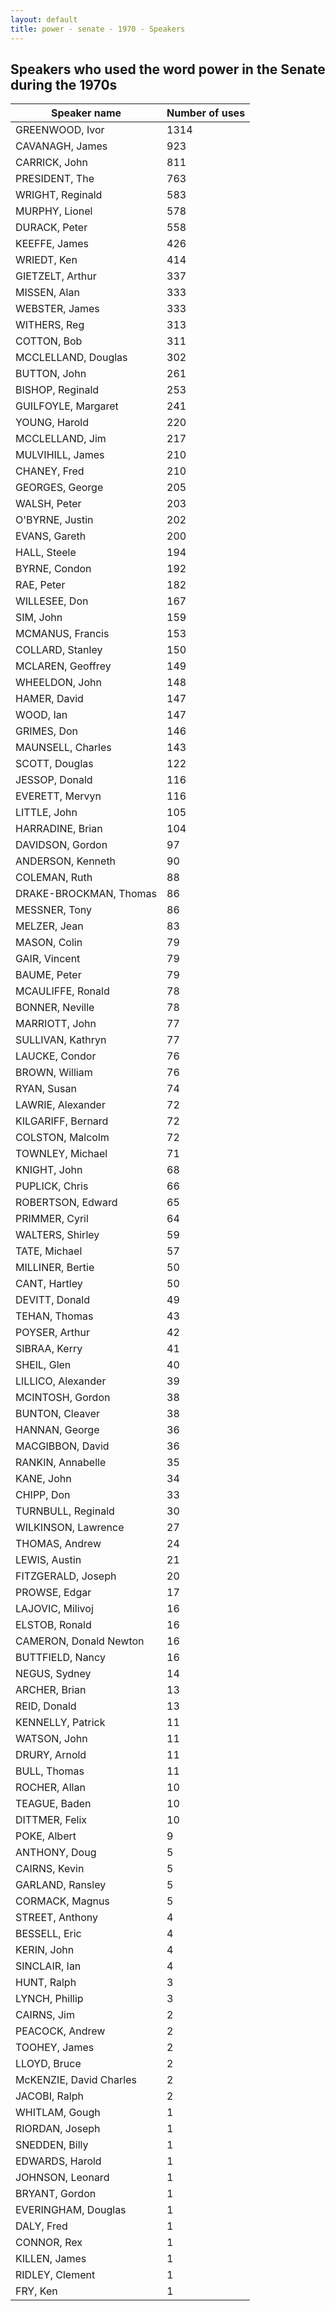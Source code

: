 ```yaml
---
layout: default
title: power - senate - 1970 - Speakers
---
```

## Speakers who used the word **power** in the Senate during the 1970s

| Speaker name | Number of uses |
|--------------|----------------|
|GREENWOOD, Ivor|1314|
|CAVANAGH, James|923|
|CARRICK, John|811|
|PRESIDENT, The|763|
|WRIGHT, Reginald|583|
|MURPHY, Lionel|578|
|DURACK, Peter|558|
|KEEFFE, James|426|
|WRIEDT, Ken|414|
|GIETZELT, Arthur|337|
|MISSEN, Alan|333|
|WEBSTER, James|333|
|WITHERS, Reg|313|
|COTTON, Bob|311|
|MCCLELLAND, Douglas|302|
|BUTTON, John|261|
|BISHOP, Reginald|253|
|GUILFOYLE, Margaret|241|
|YOUNG, Harold|220|
|MCCLELLAND, Jim|217|
|MULVIHILL, James|210|
|CHANEY, Fred|210|
|GEORGES, George|205|
|WALSH, Peter|203|
|O'BYRNE, Justin|202|
|EVANS, Gareth|200|
|HALL, Steele|194|
|BYRNE, Condon|192|
|RAE, Peter|182|
|WILLESEE, Don|167|
|SIM, John|159|
|MCMANUS, Francis|153|
|COLLARD, Stanley|150|
|MCLAREN, Geoffrey|149|
|WHEELDON, John|148|
|HAMER, David|147|
|WOOD, Ian|147|
|GRIMES, Don|146|
|MAUNSELL, Charles|143|
|SCOTT, Douglas|122|
|JESSOP, Donald|116|
|EVERETT, Mervyn|116|
|LITTLE, John|105|
|HARRADINE, Brian|104|
|DAVIDSON, Gordon|97|
|ANDERSON, Kenneth|90|
|COLEMAN, Ruth|88|
|DRAKE-BROCKMAN, Thomas|86|
|MESSNER, Tony|86|
|MELZER, Jean|83|
|MASON, Colin|79|
|GAIR, Vincent|79|
|BAUME, Peter|79|
|MCAULIFFE, Ronald|78|
|BONNER, Neville|78|
|MARRIOTT, John|77|
|SULLIVAN, Kathryn|77|
|LAUCKE, Condor|76|
|BROWN, William|76|
|RYAN, Susan|74|
|LAWRIE, Alexander|72|
|KILGARIFF, Bernard|72|
|COLSTON, Malcolm|72|
|TOWNLEY, Michael|71|
|KNIGHT, John|68|
|PUPLICK, Chris|66|
|ROBERTSON, Edward|65|
|PRIMMER, Cyril|64|
|WALTERS, Shirley|59|
|TATE, Michael|57|
|MILLINER, Bertie|50|
|CANT, Hartley|50|
|DEVITT, Donald|49|
|TEHAN, Thomas|43|
|POYSER, Arthur|42|
|SIBRAA, Kerry|41|
|SHEIL, Glen|40|
|LILLICO, Alexander|39|
|MCINTOSH, Gordon|38|
|BUNTON, Cleaver|38|
|HANNAN, George|36|
|MACGIBBON, David|36|
|RANKIN, Annabelle|35|
|KANE, John|34|
|CHIPP, Don|33|
|TURNBULL, Reginald|30|
|WILKINSON, Lawrence|27|
|THOMAS, Andrew|24|
|LEWIS, Austin|21|
|FITZGERALD, Joseph|20|
|PROWSE, Edgar|17|
|LAJOVIC, Milivoj|16|
|ELSTOB, Ronald|16|
|CAMERON, Donald Newton|16|
|BUTTFIELD, Nancy|16|
|NEGUS, Sydney|14|
|ARCHER, Brian|13|
|REID, Donald|13|
|KENNELLY, Patrick|11|
|WATSON, John|11|
|DRURY, Arnold|11|
|BULL, Thomas|11|
|ROCHER, Allan|10|
|TEAGUE, Baden|10|
|DITTMER, Felix|10|
|POKE, Albert|9|
|ANTHONY, Doug|5|
|CAIRNS, Kevin|5|
|GARLAND, Ransley|5|
|CORMACK, Magnus|5|
|STREET, Anthony|4|
|BESSELL, Eric|4|
|KERIN, John|4|
|SINCLAIR, Ian|4|
|HUNT, Ralph|3|
|LYNCH, Phillip|3|
|CAIRNS, Jim|2|
|PEACOCK, Andrew|2|
|TOOHEY, James|2|
|LLOYD, Bruce|2|
|McKENZIE, David Charles|2|
|JACOBI, Ralph|2|
|WHITLAM, Gough|1|
|RIORDAN, Joseph|1|
|SNEDDEN, Billy|1|
|EDWARDS, Harold|1|
|JOHNSON, Leonard|1|
|BRYANT, Gordon|1|
|EVERINGHAM, Douglas|1|
|DALY, Fred|1|
|CONNOR, Rex|1|
|KILLEN, James|1|
|RIDLEY, Clement|1|
|FRY, Ken|1|
